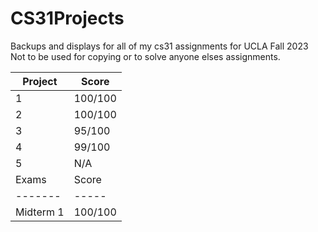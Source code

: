 # CS31Projects
Backups and displays for all of my cs31 assignments for UCLA Fall 2023
Not to be used for copying or to solve anyone elses assignments. 

| Project  | Score |
| -------- | ----- |
|    1     |100/100|
|    2     |  100/100  |
|    3     |  95/100  |
|    4     |  99/100  |
|    5     |   N/A    |
| Exams | Score |
|-------| ----- |
| Midterm 1 | 100/100 | 
 

